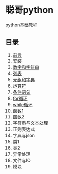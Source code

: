 # 聪哥python

python基础教程

## 目录
1. [前言](https://github.com/zhancongc/conggepython/blob/master/01-%E5%89%8D%E8%A8%80.md)
2. [安装](https://github.com/zhancongc/conggepython/blob/master/02-%E5%AE%89%E8%A3%85.md)
3. [数字和字符串](https://github.com/zhancongc/conggepython/blob/master/03-%E6%95%B0%E5%AD%97%E5%92%8C%E5%AD%97%E7%AC%A6%E4%B8%B2.md)
4. [列表](https://github.com/zhancongc/conggepython/blob/master/04-%E5%88%97%E8%A1%A8.md)
5. [元组和字典](https://github.com/zhancongc/conggepython/blob/master/05-%E5%85%83%E7%BB%84%E5%92%8C%E5%AD%97%E5%85%B8.md)
6. [运算符](https://github.com/zhancongc/conggepython/blob/master/06-%E8%BF%90%E7%AE%97%E7%AC%A6.md)
7. [条件语句](https://github.com/zhancongc/conggepython/blob/master/07-%E6%9D%A1%E4%BB%B6%E8%AF%AD%E5%8F%A5.md)
8. [for循环](https://github.com/zhancongc/conggepython/blob/master/08-for%E5%BE%AA%E7%8E%AF.md)
9. [while循环](https://github.com/zhancongc/conggepython/blob/master/09-while%E5%BE%AA%E7%8E%AF.md)
10. [函数1](https://github.com/zhancongc/conggepython/blob/master/10-%E5%87%BD%E6%95%B01.md)
11. 函数2
12. 字符串与文本处理
13. 正则表达式
14. 字典与json
15. 类1
16. 类2
17. 异常处理
18. 文件与IO
19. 模块
